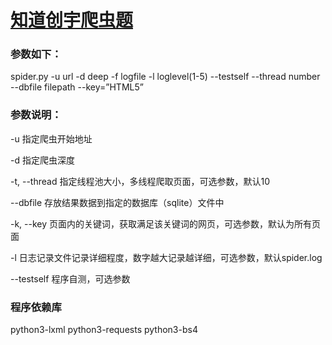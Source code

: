 # [知道创宇爬虫题](http://blog.knownsec.com/2012/02/knownsec-recruitment/)

### 参数如下：

spider.py -u url -d deep -f logfile -l loglevel(1-5)  --testself --thread number --dbfile  filepath  --key=”HTML5”

 
### 参数说明：

 -u 指定爬虫开始地址

 -d 指定爬虫深度

 -t, --thread 指定线程池大小，多线程爬取页面，可选参数，默认10

 --dbfile 存放结果数据到指定的数据库（sqlite）文件中

 -k, --key 页面内的关键词，获取满足该关键词的网页，可选参数，默认为所有页面

 -l 日志记录文件记录详细程度，数字越大记录越详细，可选参数，默认spider.log

 --testself 程序自测，可选参数

### 程序依赖库
python3-lxml
python3-requests
python3-bs4
